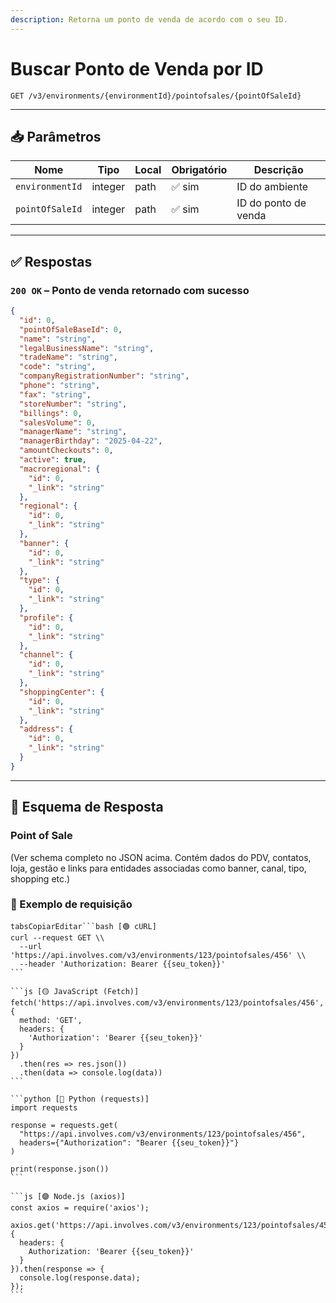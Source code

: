 ```yaml
---
description: Retorna um ponto de venda de acordo com o seu ID.
---
```


# Buscar Ponto de Venda por ID

`GET /v3/environments/{environmentId}/pointofsales/{pointOfSaleId}`

***

## 📥 Parâmetros

| Nome            | Tipo    | Local | Obrigatório | Descrição            |
| --------------- | ------- | ----- | ----------- | -------------------- |
| `environmentId` | integer | path  | ✅ sim       | ID do ambiente       |
| `pointOfSaleId` | integer | path  | ✅ sim       | ID do ponto de venda |

***

## ✅ Respostas

### `200 OK` – Ponto de venda retornado com sucesso

```json
{
  "id": 0,
  "pointOfSaleBaseId": 0,
  "name": "string",
  "legalBusinessName": "string",
  "tradeName": "string",
  "code": "string",
  "companyRegistrationNumber": "string",
  "phone": "string",
  "fax": "string",
  "storeNumber": "string",
  "billings": 0,
  "salesVolume": 0,
  "managerName": "string",
  "managerBirthday": "2025-04-22",
  "amountCheckouts": 0,
  "active": true,
  "macroregional": {
    "id": 0,
    "_link": "string"
  },
  "regional": {
    "id": 0,
    "_link": "string"
  },
  "banner": {
    "id": 0,
    "_link": "string"
  },
  "type": {
    "id": 0,
    "_link": "string"
  },
  "profile": {
    "id": 0,
    "_link": "string"
  },
  "channel": {
    "id": 0,
    "_link": "string"
  },
  "shoppingCenter": {
    "id": 0,
    "_link": "string"
  },
  "address": {
    "id": 0,
    "_link": "string"
  }
}
```

***

## 🧬 Esquema de Resposta

### Point of Sale

(Ver schema completo no JSON acima. Contém dados do PDV, contatos, loja, gestão e links para entidades associadas como banner, canal, tipo, shopping etc.)

### 📘 Exemplo de requisição

````tabs
tabsCopiarEditar```bash [🟢 cURL]
curl --request GET \\
  --url 'https://api.involves.com/v3/environments/123/pointofsales/456' \\
  --header 'Authorization: Bearer {{seu_token}}'
```

```js [🟡 JavaScript (Fetch)]
fetch('https://api.involves.com/v3/environments/123/pointofsales/456', {
  method: 'GET',
  headers: {
    'Authorization': 'Bearer {{seu_token}}'
  }
})
  .then(res => res.json())
  .then(data => console.log(data))
```

```python [🔵 Python (requests)]
import requests

response = requests.get(
  "https://api.involves.com/v3/environments/123/pointofsales/456",
  headers={"Authorization": "Bearer {{seu_token}}"}
)

print(response.json())
```

```js [🟣 Node.js (axios)]
const axios = require('axios');

axios.get('https://api.involves.com/v3/environments/123/pointofsales/456', {
  headers: {
    Authorization: 'Bearer {{seu_token}}'
  }
}).then(response => {
  console.log(response.data);
});
```
````
